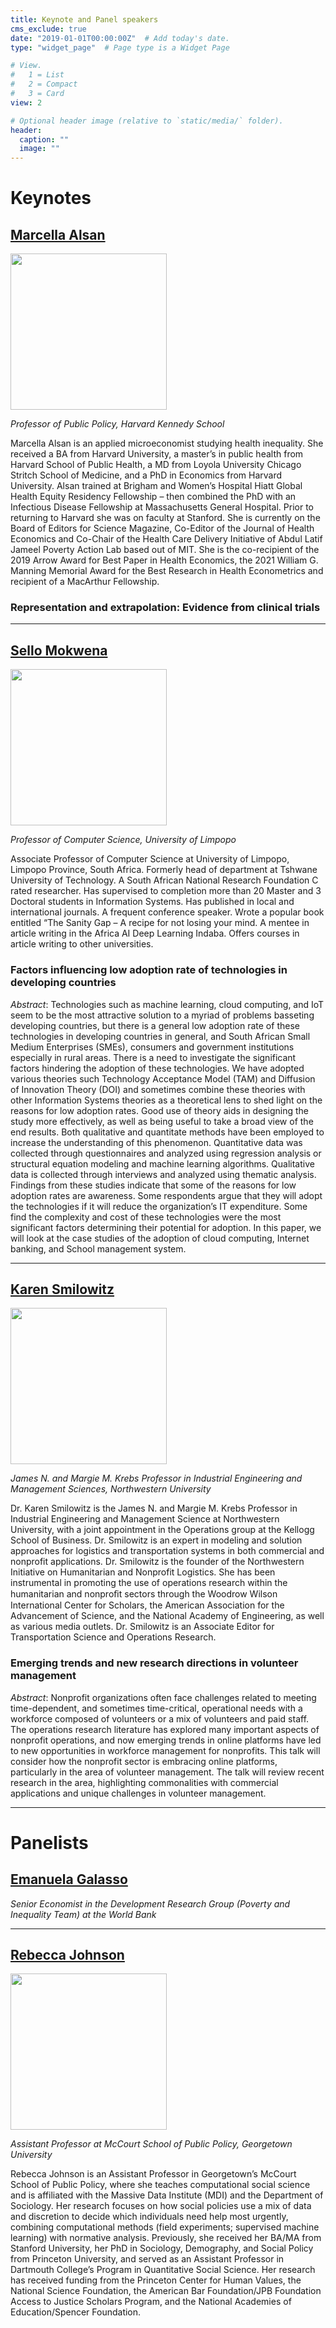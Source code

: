 ```yaml
---
title: Keynote and Panel speakers
cms_exclude: true
date: "2019-01-01T00:00:00Z"  # Add today's date.
type: "widget_page"  # Page type is a Widget Page

# View.
#   1 = List
#   2 = Compact
#   3 = Card
view: 2

# Optional header image (relative to `static/media/` folder).
header:
  caption: ""
  image: ""
---
```


# Keynotes

## [Marcella Alsan](https://www.hks.harvard.edu/faculty/marcella-alsan)

<img src='https://eaamo.org/images/marcella-alsan.jpg' width=250 height=250 />

*Professor of Public Policy, Harvard Kennedy School*

Marcella Alsan is an applied microeconomist studying health inequality. She received a BA from Harvard University, a master’s in public health from Harvard School of Public Health, a MD from Loyola University Chicago Stritch School of Medicine, and a PhD in Economics from Harvard University. Alsan trained at Brigham and Women’s Hospital Hiatt Global Health Equity Residency Fellowship – then combined the PhD with an Infectious Disease Fellowship at Massachusetts General Hospital. Prior to returning to Harvard she was on faculty at Stanford. She is currently on the Board of Editors for Science Magazine, Co-Editor of the Journal of Health Economics and Co-Chair of the Health Care Delivery Initiative of Abdul Latif Jameel Poverty Action Lab based out of MIT. She is the co-recipient of the 2019 Arrow Award for Best Paper in Health Economics, the 2021 William G. Manning Memorial Award for the Best Research in Health Econometrics and recipient of a MacArthur Fellowship.

### Representation and extrapolation: Evidence from clinical trials

- - -

## [Sello Mokwena](https://za.linkedin.com/in/sello-mokwena-a3a01b3b)

<img src='https://eaamo.org/images/mokwena-sello.jpg' width=250 height=250 />

*Professor of Computer Science, University of Limpopo*

Associate Professor of Computer Science at University of Limpopo, Limpopo Province, South Africa. Formerly head of department at Tshwane University of Technology. A South African National Research Foundation C rated researcher. Has supervised to completion more than 20 Master and 3 Doctoral students in Information Systems. Has published in local and international journals. A frequent conference speaker. Wrote a popular book entitled “The Sanity Gap – A recipe for not losing your mind. A mentee in article writing in the Africa AI Deep Learning Indaba. Offers courses in article writing to other universities.

### Factors influencing low adoption rate of technologies in developing countries

*Abstract*: Technologies such as machine learning, cloud computing, and IoT seem to be the most attractive solution to a myriad of problems basseting developing countries, but there is a general low adoption rate of these technologies in developing countries in general, and South African Small Medium Enterprises (SMEs), consumers and government institutions especially in rural areas. There is a need to investigate the significant factors hindering the adoption of these technologies. We have adopted various theories such Technology Acceptance Model (TAM) and Diffusion of Innovation Theory (DOI) and sometimes combine these theories with other Information Systems theories as a theoretical lens to shed light on the reasons for low adoption rates. Good use of theory aids in designing the study more effectively, as well as being useful to take a broad view of the end results. Both qualitative and quantitate methods have been employed to increase the understanding of this phenomenon. Quantitative data was collected through questionnaires and analyzed using regression analysis or structural equation modeling and machine learning algorithms.  Qualitative data is collected through interviews and analyzed using thematic analysis. Findings from these studies indicate that some of the reasons for low adoption rates are awareness. Some respondents argue that they will adopt the technologies if it will reduce the organization’s IT expenditure. Some find the complexity and cost of these technologies were the most significant factors determining their potential for adoption. In this paper, we will look at the case studies of the adoption of cloud computing, Internet banking, and School management system.


- - -

## [Karen Smilowitz](https://www.mccormick.northwestern.edu/research-faculty/directory/profiles/smilowitz-karen.html)

<img src='https://eaamo.org/images/smilowitz-karen.jpg' width=250 height=250 />

*James N. and Margie M. Krebs Professor in Industrial Engineering and Management Sciences, Northwestern University*

Dr. Karen Smilowitz is the James N. and Margie M. Krebs Professor in Industrial Engineering and Management Science at Northwestern University, with a joint appointment in the Operations group at the Kellogg School of Business. Dr. Smilowitz is an expert in modeling and solution approaches for logistics and transportation systems in both commercial and nonprofit applications. Dr. Smilowitz is the founder of the Northwestern Initiative on Humanitarian and Nonprofit Logistics. She has been instrumental in promoting the use of operations research within the humanitarian and nonproﬁt sectors through the Woodrow Wilson International Center for Scholars, the American Association for the Advancement of Science, and the National Academy of Engineering, as well as various media outlets. Dr. Smilowitz is an Associate Editor for Transportation Science and Operations Research.

### Emerging trends and new research directions in volunteer management

*Abstract*: Nonprofit organizations often face challenges related to meeting time-dependent, and sometimes time-critical, operational needs with a workforce composed of volunteers or a mix of volunteers and paid staff.  The operations research literature has explored many important aspects of nonprofit operations, and now emerging trends in online platforms have led to new opportunities in workforce management for nonprofits.  This talk will consider how the nonprofit sector is embracing online platforms, particularly in the area of volunteer management.  The talk will review recent research in the area, highlighting commonalities with commercial applications and unique challenges in volunteer management.

- - -

# Panelists

## [Emanuela Galasso](https://www.worldbank.org/en/about/people/e/emanuela-galasso)
*Senior Economist in the Development Research Group (Poverty and Inequality Team) at the World Bank*

- - -

## [Rebecca Johnson](https://www.rebeccajohnson.io/)

<img src='https://eaamo.org/images/rebecca_johnson.jpg' width=250 height=250 />

*Assistant Professor at McCourt School of Public Policy, Georgetown University*

Rebecca Johnson is an Assistant Professor in Georgetown’s McCourt School of Public Policy, where she teaches computational social science and is affiliated with the Massive Data Institute (MDI) and the Department of Sociology. Her research focuses on how social policies use a mix of data and discretion to decide which individuals need help most urgently, combining computational methods (field experiments; supervised machine learning) with normative analysis. Previously, she received her BA/MA from Stanford University, her PhD in Sociology, Demography, and Social Policy from Princeton University, and served as an Assistant Professor in Dartmouth College’s Program in Quantitative Social Science. Her research has received funding from the Princeton Center for Human Values, the National Science Foundation, the American Bar Foundation/JPB Foundation Access to Justice Scholars Program, and the National Academies of Education/Spencer Foundation.